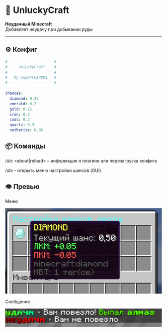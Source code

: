 # 🎲 UnluckyCraft
**Неудачный Minecraft**  
Добавляет неудачу при добывании руды

---

## ⚙️ Конфиг

```yaml
# - - - - - - - - - - #
#     UnluckyCraft    #
#                     #
#   by SuperCHIROK1   #
# - - - - - - - - - - #

chances:
  diamond: 0.25
  emerald: 0.2
  gold: 0.15
  iron: 0.2
  coal: 0.3
  quartz: 0.3
  netherite: 0.05
```

## 📦 Команды

/ulc <about|reload> – информация о плагине или перезагрузка конфига

/uls – открыть меню настройки шансов (GUI)

## 👁️ Превью

Меню

![Menu](https://github.com/SuperCHIROK1/UnluckyCraft/blob/master/menu.png?raw=true)

Сообщения

![Menu](https://github.com/SuperCHIROK1/UnluckyCraft/blob/master/chat.png?raw=true)
